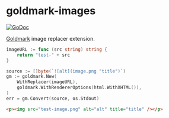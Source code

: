 # goldmark-images

[![GoDoc](https://godoc.org/github.com/mdigger/goldmark-images?status.svg)](https://godoc.org/github.com/mdigger/goldmark-images)

[Goldmark](https://github.com/yuin/goldmark) image replacer extension.

```go
imageURL := func (src string) string {
	return "test-" + src
}

source := []byte(`![alt](image.png "title")`)
gm := goldmark.New(
    WithReplacer(imageURL),
    goldmark.WithRendererOptions(html.WithXHTML()),
)
err = gm.Convert(source, os.Stdout)
```

```html
<p><img src="test-image.png" alt="alt" title="title" /></p>
```